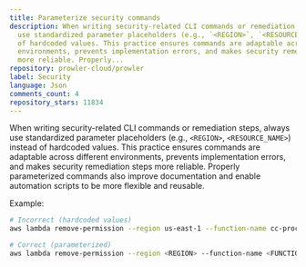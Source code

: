 ```yaml
---
title: Parameterize security commands
description: When writing security-related CLI commands or remediation steps, always
  use standardized parameter placeholders (e.g., `<REGION>`, `<RESOURCE_NAME>`) instead
  of hardcoded values. This practice ensures commands are adaptable across different
  environments, prevents implementation errors, and makes security remediation steps
  more reliable. Properly...
repository: prowler-cloud/prowler
label: Security
language: Json
comments_count: 4
repository_stars: 11834
---
```


When writing security-related CLI commands or remediation steps, always use standardized parameter placeholders (e.g., `<REGION>`, `<RESOURCE_NAME>`) instead of hardcoded values. This practice ensures commands are adaptable across different environments, prevents implementation errors, and makes security remediation steps more reliable. Properly parameterized commands also improve documentation and enable automation scripts to be more flexible and reusable.

Example:
```bash
# Incorrect (hardcoded values)
aws lambda remove-permission --region us-east-1 --function-name cc-process-app-queue --statement-id FullAccess

# Correct (parameterized)
aws lambda remove-permission --region <REGION> --function-name <FUNCTION_NAME> --statement-id FullAccess
```
